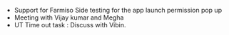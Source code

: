 - Support for Farmiso Side testing for the app launch permission pop up
- Meeting with Vijay kumar and Megha
- UT Time out task : Discuss with Vibin.